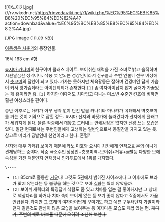 ![야노아키.jpg](//rv.wkcdn.net/http://rigvedawiki.net/r1/wiki.php/%EC%95%BC%EB%85%
B8%20%EC%95%84%ED%82%A4?action=download&value=%EC%95%BC%EB%85%B8%EC%95%84%ED%8
2%A4.jpg)

[JPG image (111.09 KB)]

[여동생은 사춘기](%EC%97%AC%EB%8F%99%EC%83%9D%EC%9D%80%20%EC%82%AC%EC%B6%98%EA%B8%B0.md)의 등장인물.

16세 163 cm A형

[죠시마 카나미](%EC%A3%A0%EC%8B%9C%EB%A7%88%20%EC%B9%B4%EB%82%98%EB%AF%B8.md)의
친구이며 클래스 메이트. 보이쉬한 매력을 가진 소녀로 밝고 솔직하며 시원깔끔한 성격이다. 작중 몇 안되는 정상인이라서 친구들과 주변 인물이
전부 이상해서 [츳코미](%EC%B8%B3%EC%BD%94%EB%AF%B8.md)의 달인이 되고 있다. 가사는 못하지만 체육활동은
잘하며 건강미인 답게 가슴이 커서 왕가슴이라는 아이덴티티가 존재한다.`[1]` 좀 여자아이답지 않게 굴때가 가끔있는 게 흠이라면 흠.
`[2]` 하지만 이마저도 치마입고 다니는 미소년 수준인 킨죠에 비하면 훨씬 여성스러운 편이다.

중반 이후로는 아키가 아무 생각 없이 던진 말을 카나미와 마나카가 곡해해서 역츳코미를 거는 것이 기믹으로 잡힐 정도. 죠시마 신지와 바닷가에
놀러갔다가 신지에게 플래그가 세워지게 된다. 물론 작중에서 대놓고 드러내는 연애감정은 없지만 신경 쓰는 모습은 있다. 일단 현재로서는
주변인들에게 고생하는 일반인으로서 동질감을 가지고 있는 듯. 참고로 머리가 금발인데 천연이라고 한다. 혼혈?

신지와 매우 가까워 보이기 때문에 카노 미호와 요시미 치카에게 연적으로 본의 아니게 견제당하는 중이다. 작중 극소수인
정상인+츳코미역+보이쉬+거유+금발등 다양한 모에 속성을 가진 덕분인지 연재당시 인기투표에서 1위를 차지했다.

`\----`

  * `[1]` 85cm로 훌륭한 [거유](%EA%B1%B0%EC%9C%A0.md)다! 그것도 5권에서 밝혀진 사이즈에다 그 이후에도 브라가 맞지 않는다는 등 불평을 하는 것으로 보아 [실버](80%20Plus%28%EC%BA%90%EB%A6%AD%ED%84%B0%29.md)는 찍지 않았을까.
  * `[2]` 보이쉬 캐릭터의 특징답게 식탐도 좀 있고 치마를 입는 걸 좋아하지만 그 상태로 책상다리를 하거나 치마 속이 보이게 앉는 등 보기 좋지 않다고 작중에서도 가끔 언급된다. 하지만 그 또래의 여자아이답게 꾸미기도 하고 예쁜 구두라던지 가발이라던지 같은것도 관심이 많은 모습을 보여주는 등 여자다운 모습도 제법 있는 편. <del>게다가, 주변의 에로 바보들 때문에 오히려 조신해 보인다.</del>

